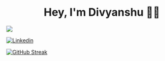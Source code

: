<h1 align="center">Hey, I'm Divyanshu 👨‍💻</h1>
<!--- - 👋 Hi,  I’m Divyanshu Sahu
- 👀 I’m interested in DevOps & Cloud
- 🌱 I’m currently learning DevOps Tools & Azure Cloud, AWS
- 💞️ I’m looking to collaborate on DevOps & Azure 
- 📫 How to reach me [Linkedin](https://www.linkedin.com/in/divyanshursahu/)  --->

![](https://komarev.com/ghpvc/?username=divyanshursahu&color=green)

<a href="https://www.linkedin.com/in/divyanshursahu/" target="_blank"><img src="https://img.shields.io/static/v1?logo=Linkedin&label=&message=Linkedin&color=36393f&style=flat-square" alt="Linkedin"></a>

<!---
divyanshursahu/divyanshursahu is a ✨ special ✨ repository because its `README.md` (this file) appears on your GitHub profile.
You can click the Preview link to take a look at your changes.
--->
[![GitHub Streak](https://github-readme-streak-stats.herokuapp.com?user=divyanshu&date_format=j%20M%5B%20Y%5D)](https://git.io/streak-stats)
